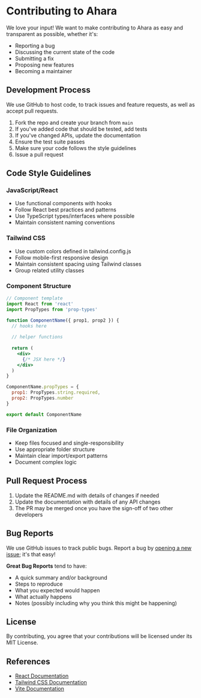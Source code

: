 # Contributing to Ahara

We love your input! We want to make contributing to Ahara as easy and transparent as possible, whether it's:

- Reporting a bug
- Discussing the current state of the code
- Submitting a fix
- Proposing new features
- Becoming a maintainer

## Development Process

We use GitHub to host code, to track issues and feature requests, as well as accept pull requests.

1. Fork the repo and create your branch from `main`
2. If you've added code that should be tested, add tests
3. If you've changed APIs, update the documentation
4. Ensure the test suite passes
5. Make sure your code follows the style guidelines
6. Issue a pull request

## Code Style Guidelines

### JavaScript/React

- Use functional components with hooks
- Follow React best practices and patterns
- Use TypeScript types/interfaces where possible
- Maintain consistent naming conventions

### Tailwind CSS

- Use custom colors defined in tailwind.config.js
- Follow mobile-first responsive design
- Maintain consistent spacing using Tailwind classes
- Group related utility classes

### Component Structure

```jsx
// Component template
import React from 'react'
import PropTypes from 'prop-types'

function ComponentName({ prop1, prop2 }) {
  // hooks here
  
  // helper functions
  
  return (
    <div>
      {/* JSX here */}
    </div>
  )
}

ComponentName.propTypes = {
  prop1: PropTypes.string.required,
  prop2: PropTypes.number
}

export default ComponentName
```

### File Organization

- Keep files focused and single-responsibility
- Use appropriate folder structure
- Maintain clear import/export patterns
- Document complex logic

## Pull Request Process

1. Update the README.md with details of changes if needed
2. Update the documentation with details of any API changes
3. The PR may be merged once you have the sign-off of two other developers

## Bug Reports

We use GitHub issues to track public bugs. Report a bug by [opening a new issue](); it's that easy!

**Great Bug Reports** tend to have:

- A quick summary and/or background
- Steps to reproduce
- What you expected would happen
- What actually happens
- Notes (possibly including why you think this might be happening)

## License
By contributing, you agree that your contributions will be licensed under its MIT License.

## References

* [React Documentation](https://react.dev/)
* [Tailwind CSS Documentation](https://tailwindcss.com/)
* [Vite Documentation](https://vitejs.dev/)